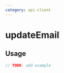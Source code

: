 ```yaml
---
category: api-client
---
```


# updateEmail

<!-- PLACEHOLDER_DESCRIPTION -->

## Usage

```ts
// TODO: add example
```
